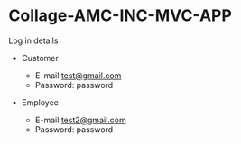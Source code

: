 # Collage-AMC-INC-MVC-APP


Log in details

 - Customer
   - E-mail:test@gmail.com
   - Password: password

 - Employee
   - E-mail:test2@gmail.com
   - Password: password
